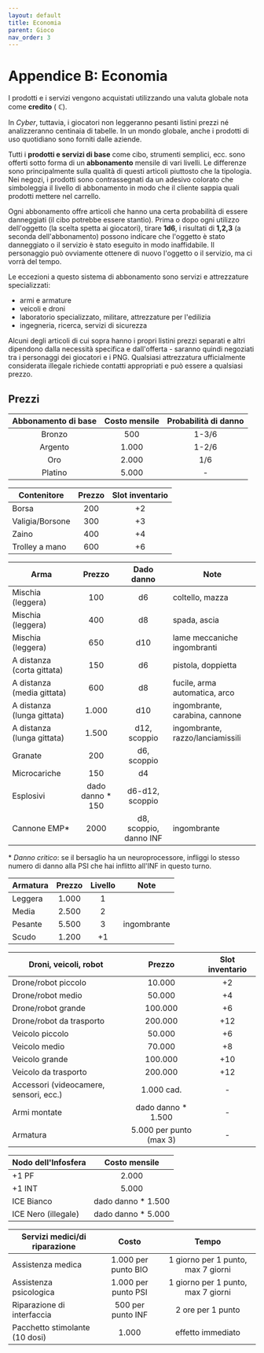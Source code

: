 ```yaml
---
layout: default
title: Economia
parent: Gioco
nav_order: 3
---
```


# Appendice B: Economia

I prodotti e i servizi vengono acquistati utilizzando una valuta globale nota come **credito** ( **ℂ**).

In *Cyber*, tuttavia, i giocatori non leggeranno pesanti listini prezzi né analizzeranno centinaia di tabelle. In un mondo globale, anche i prodotti di uso quotidiano sono forniti dalle aziende.

Tutti i **prodotti e servizi di base** come cibo, strumenti semplici, ecc. sono offerti sotto forma di un **abbonamento** mensile di vari livelli. Le differenze sono principalmente sulla qualità di questi articoli piuttosto che la tipologia.
Nei negozi, i prodotti sono contrassegnati da un adesivo colorato che simboleggia il livello di abbonamento in modo che il cliente sappia quali prodotti mettere nel carrello.

Ogni abbonamento offre articoli che hanno una certa probabilità di essere danneggiati (il cibo potrebbe essere stantio). Prima o dopo ogni utilizzo dell'oggetto (la scelta spetta ai giocatori), tirare **1d6**, i risultati di **1,2,3** (a seconda dell'abbonamento) possono indicare che l'oggetto è stato danneggiato o il servizio è stato eseguito in modo inaffidabile. Il personaggio può ovviamente ottenere di nuovo l'oggetto o il servizio, ma ci vorrà del tempo.

Le eccezioni a questo sistema di abbonamento sono servizi e attrezzature specializzati:

- armi e armature
- veicoli e droni
- laboratorio specializzato, militare, attrezzature per l'edilizia
- ingegneria, ricerca, servizi di sicurezza

Alcuni degli articoli di cui sopra hanno i propri listini prezzi separati e altri dipendono dalla necessità specifica e dall'offerta - saranno quindi negoziati tra i personaggi dei giocatori e i PNG.
Qualsiasi attrezzatura ufficialmente considerata illegale richiede contatti appropriati e può essere a qualsiasi prezzo.

## Prezzi

| Abbonamento di base | Costo mensile | Probabilità di danno |
|:-------------------:|:-------------:|:--------------------:|
|        Bronzo       |      500      |         1-3/6        |
|       Argento       |     1.000     |         1-2/6        |
|         Oro         |     2.000     |          1/6         |
|       Platino       |     5.000     |           -          |

| Contenitore     | Prezzo | Slot inventario |
| --------------- |:------:|:---------------:|
| Borsa           |   200  |        +2       |
| Valigia/Borsone |   300  |        +3       |
| Zaino           |   400  |        +4       |
| Trolley a mano  |   600  |        +6       |

| Arma                       |      Prezzo      |    Dado danno          | Note                             |
| -------------------------- |:----------------:|:----------------------:| -------------------------------- |
| Mischia (leggera)          |        100       |        d6              | coltello, mazza                  |
| Mischia (leggera)          |        400       |        d8              | spada, ascia                     |
| Mischia (leggera)          |        650       |       d10              | lame meccaniche ingombranti      |
| A distanza (corta gittata) |        150       |        d6              | pistola, doppietta               |
| A distanza (media gittata) |        600       |        d8              | fucile, arma automatica, arco    |
| A distanza (lunga gittata) |       1.000      |       d10              | ingombrante, carabina, cannone   |
| A distanza (lunga gittata) |       1.500      |   d12, scoppio         | ingombrante, razzo/lanciamissili |
| Granate                    |        200       |   d6, scoppio          |                                  |
| Microcariche               |        150       |        d4              |                                  |
| Esplosivi                  | dado danno * 150 | d6-d12, scoppio        |                                  |
| Cannone EMP\*              |       2000       | d8, scoppio, danno INF | ingombrante |

\* *Danno critico*: se il bersaglio ha un neuroprocessore, infliggi lo stesso numero di danno alla PSI che hai inflitto all'INF in questo turno.

| Armatura | Prezzo | Livello | Note        |
| -------- |:------:|:-------:| ----------- |
| Leggera  |  1.000 |    1    |             |
| Media    |  2.500 |    2    |             |
| Pesante  |  5.500 |    3    | ingombrante |
| Scudo    |  1.200 |    +1   |             |

| Droni, veicoli, robot                  |          Prezzo         | Slot inventario |
| -------------------------------------- |:-----------------------:|:---------------:|
| Drone/robot piccolo                    |          10.000         |        +2       |
| Drone/robot medio                      |          50.000         |        +4       |
| Drone/robot grande                     |         100.000         |        +6       |
| Drone/robot da trasporto               |         200.000         |       +12       |
| Veicolo piccolo                        |          50.000         |        +6       |
| Veicolo medio                          |          70.000         |        +8       |
| Veicolo grande                         |         100.000         |       +10       |
| Veicolo da trasporto                   |         200.000         |       +12       |
| Accessori (videocamere, sensori, ecc.) |       1.000  cad.       |        -        |
| Armi montate                           |    dado danno * 1.500   |        -        |
| Armatura                               | 5.000 per punto (max 3) |        -        |

| Nodo dell'Infosfera |    Costo mensile   |
| ------------------- |:------------------:|
| +1 PF               |        2.000       |
| +1 INT              |        5.000       |
| ICE Bianco          | dado danno * 1.500 |
| ICE Nero (illegale) | dado danno * 5.000 |


| Servizi medici/di riparazione  |         Costo        |                Tempo               |
| ------------------------------ |:--------------------:|:----------------------------------:|
| Assistenza medica              |  1.000 per punto BIO | 1 giorno per 1 punto, max 7 giorni |
| Assistenza psicologica         | 1.000  per punto PSI | 1 giorno per 1 punto, max 7 giorni |
| Riparazione di interfaccia     |   500 per punto INF  |          2 ore per 1 punto         |
| Pacchetto stimolante (10 dosi) |         1.000        |          effetto immediato         |
